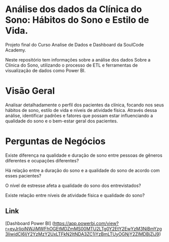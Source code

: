 # **Análise dos dados da Clínica do Sono: Hábitos do Sono e Estilo de Vida.**

Projeto final do Curso Analise de Dados e Dashboard da SoulCode Academy.

Neste repositório tem informações sobre a análise dos dados Sobre a Clínica do Sono, utilizando o processo de ETL e ferramentas de visualização de dados como Power BI.

# **Visão Geral**

Analisar detalhadamente o perfil dos pacientes da clínica, focando nos seus hábitos de sono, estilo de vida e níveis de atividade física. Através dessa análise, identificar padrões e fatores que possam estar influenciando a qualidade do sono e o bem-estar geral dos pacientes.

# **Perguntas de Negócios**

Existe diferença na qualidade e duração de sono entre pessoas de gêneros diferentes e ocupações diferentes? 

Há relação entre a duração do sono e a qualidade do sono de acordo com esses pacientes? 

O nível de estresse afeta a qualidade do sono dos entrevistados? 

Existe relação entre níveis de atividade física e qualidade do sono?

## Link

[Dashboard Power BI] (https://app.powerbi.com/view?r=eyJrIjoiNWJiMWFhOGEtMDZmMS00MTU2LTg0Y2EtY2EwYzM3NjBmYzg3IiwidCI6IjY2YzMzY2UxLTFkN2ItNDA3ZC1iYzBmLTUyOGNjY2ZlMDBjZiJ9)


